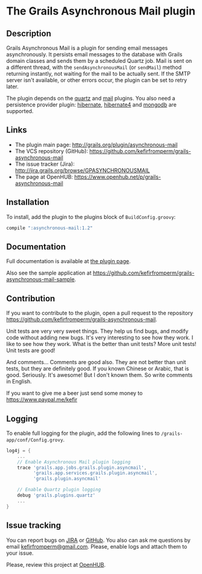 The Grails Asynchronous Mail plugin
====================================

Description
-----------

Grails Asynchronous Mail is a plugin for sending email messages asynchronously. It persists email messages to the database
with Grails domain classes and sends them by a scheduled Quartz job. Mail is sent on a different thread, with the
`sendAsynchronousMail` (or `sendMail`) method returning instantly, not waiting for the mail to be actually sent. If the SMTP
server isn't available, or other errors occur, the plugin can be set to retry later.

The plugin depends on the [quartz](http://www.grails.org/plugin/quartz) and [mail](http://www.grails.org/plugin/mail)
plugins. You also need a persistence provider plugin: [hibernate](http://www.grails.org/plugin/hibernate),
[hibernate4](http://www.grails.org/plugin/hibernate4) and [mongodb](http://www.grails.org/plugin/mongodb) are supported.

Links
-----

* The plugin main page: <http://grails.org/plugin/asynchronous-mail>
* The VCS repository (GitHub): <https://github.com/kefirfromperm/grails-asynchronous-mail>
* The issue tracker (Jira): <http://jira.grails.org/browse/GPASYNCHRONOUSMAIL>
* The page at OpenHUB: <https://www.openhub.net/p/grails-asynchronous-mail>

Installation
------------

To install, add the plugin to the plugins block of `BuildConfig.groovy`:
```groovy
compile ":asynchronous-mail:1.2"
```

Documentation
-------------

Full documentation is available at [the plugin page](http://grails.org/plugin/asynchronous-mail).

Also see the sample application at <https://github.com/kefirfromperm/grails-asynchronous-mail-sample>.

Contribution
------------

If you want to contribute to the plugin, open a pull request to the repository
<https://github.com/kefirfromperm/grails-asynchronous-mail>.

Unit tests are very very sweet things. They help us find bugs, and modify code without adding new bugs. It's very interesting to
see how they work. I like to see how they work. What is the better than unit tests? More unit tests!
Unit tests are good!

And comments... Comments are good also. They are not better than unit tests, but they are definitely good. If you known Chinese or Arabic, that is good. Seriously. It's awesome! But I don't known them. So write comments in English.

If you want to give me a beer just send some money to <https://www.paypal.me/kefir>

Logging
-------

To enable full logging for the plugin, add the following lines to `/grails-app/conf/Config.grovy`.
```groovy
log4j = {
    ...
    // Enable Asynchronous Mail plugin logging
    trace 'grails.app.jobs.grails.plugin.asyncmail',
          'grails.app.services.grails.plugin.asyncmail',
          'grails.plugin.asyncmail'

    // Enable Quartz plugin logging
    debug 'grails.plugins.quartz'
    ...
}
```

Issue tracking
--------------

You can report bugs on [JIRA](http://jira.grails.org/browse/GPASYNCHRONOUSMAIL) or
[GitHub](https://github.com/kefirfromperm/grails-asynchronous-mail/issues?state=open).
You also can ask me questions by email [kefirfromperm@gmail.com](mailto:kefirfromperm@gmail.com).
Please, enable logs and attach them to your issue.

Please, review this project at [OpenHUB](https://www.openhub.net/p/grails-asynchronous-mail).
